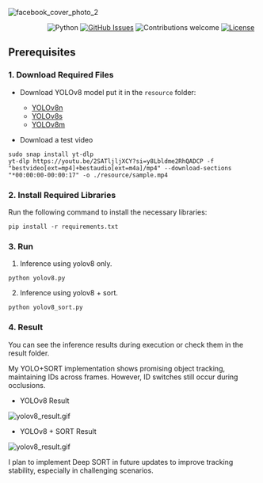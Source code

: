 
![facebook_cover_photo_2](https://github.com/dev-jinwoohong/YOLOv8-SORT-Human-Tracking/assets/70004933/e52fd191-57f8-4f35-9a7b-fc792e3957e3)

&nbsp;&nbsp;&nbsp;&nbsp;&nbsp;&nbsp;&nbsp;&nbsp;&nbsp;&nbsp;&nbsp;&nbsp;&nbsp;&nbsp;&nbsp;&nbsp;&nbsp;&nbsp;&nbsp;
![Python](https://img.shields.io/badge/python-v3.8-blue.svg)
[![GitHub Issues](https://img.shields.io/github/issues/dev-jinwoohong/YOLOv8-SORT-Human-Tracking.svg)](https://github.com/dev-jinwoohong/YOLOv8-SORT-Human-Tracking/issues)
![Contributions welcome](https://img.shields.io/badge/contributions-welcome-orange.svg)
[![License](https://img.shields.io/badge/license-GNU-yellow.svg)](https://opensource.org/licenses/GNU)


## Prerequisites

### 1. Download Required Files

- Download YOLOv8 model put it in the `resource` folder:
  - [YOLOv8n](https://github.com/ultralytics/assets/releases/download/v8.2.0/yolov8n.pt)
  - [YOLOv8s](https://github.com/ultralytics/assets/releases/download/v8.2.0/yolov8s.pt)
  - [YOLOv8m](https://github.com/ultralytics/assets/releases/download/v8.2.0/yolov8m.pt)


- Download a test video
```commandline
sudo snap install yt-dlp
yt-dlp https://youtu.be/2SATljljXCY?si=y8Lbldme2RhQADCP -f "bestvideo[ext=mp4]+bestaudio[ext=m4a]/mp4" --download-sections "*00:00:00-00:00:17" -o ./resource/sample.mp4
```


### 2. Install Required Libraries

Run the following command to install the necessary libraries:
```commandline
pip install -r requirements.txt
```

### 3. Run
1. Inference using yolov8 only.
```commandline
python yolov8.py
```

2. Inference using yolov8 + sort.
```commandline
python yolov8_sort.py
```

### 4. Result
You can see the inference results during execution or check them in the result folder.

My YOLO+SORT implementation shows promising object tracking, maintaining IDs across frames. However, ID switches still occur during occlusions.

- YOLOv8 Result

![yolov8_result.gif](result/yolov8_result.gif)

- YOLOv8 + SORT Result

![yolov8_result.gif](result/yolov8_sort_result.gif)

I plan to implement Deep SORT in future updates to improve tracking stability, especially in challenging scenarios.
